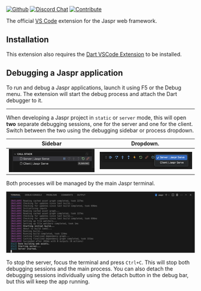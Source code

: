 [![Github](https://img.shields.io/github/stars/schultek/jaspr?style=flat&label=stars&labelColor=333940&color=8957e5&logo=github)](https://github.com/schultek/jaspr)
[![Discord Chat](https://img.shields.io/discord/993167615587520602?logo=discord&logoColor=fff&labelColor=333940)](https://discord.gg/XGXrGEk4c6)
[![Contribute](https://img.shields.io/github/contributors/schultek/jaspr?logo=github&labelColor=333940)](https://github.com/schultek/jaspr)

The official [VS Code](https://code.visualstudio.com/) extension for the Jaspr web framework.

## Installation

This extension also requires the [Dart VSCode Extension](https://marketplace.visualstudio.com/items?itemName=Dart-Code.dart-code) to be installed.

## Debugging a Jaspr application

To run and debug a Jaspr applications, launch it using F5 or the Debug menu. The extension will start the debug process and attach the Dart debugger to it. 

---

When developing a Jaspr project in `static` or `server` mode, this will open **two** separate debugging sessions, one for the server and one for the client. Switch between the two using the debugging sidebar or process dropdown.

| Sidebar | Dropdown. |
|---|---|
| ![Sidebar](media/screenshots/sidebar.png) | ![Dropdown](media/screenshots/dropdown.png)

Both processes will be managed by the main Jaspr terminal.

![Terminal](media/screenshots/terminal.png)

To stop the server, focus the terminal and press `Ctrl+C`. This will stop both debugging sessions and the main process.
You can also detach the debugging sessions individually using the detach button in the debug bar, but this will keep the app running.